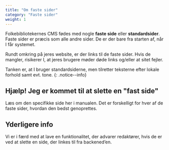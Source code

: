 ```yaml
---
title: "Om faste sider"
category: "Faste sider"
weight: 1
---
```

Folkebibliotekernes CMS fødes med nogle **faste side** eller **standardsider**. Faste sider er præcis som alle andre sider. De er der bare fra starten af, når I får systemet.

Rundt omkring på jeres website, er der links til de faste sider. Hvis de mangler, risikerer I, at jeres brugere møder døde links og/eller at sitet fejler. 

Tanken er, at I bruger standardsiderne, men tilretter teksterne efter lokale forhold samt evt. tone.
{: .notice--info}

## Hjælp! Jeg er kommet til at slette en "fast side"
Læs om den specifikke side her i manualen. Det er forskelligt for hver af de faste sider, hvordan den bedst genoprettes.

## Yderligere info
Vi er i færd med at lave en funktionalitet, der advarer redaktører, hvis de er ved at slette en side, der linkes til fra backened’en.


